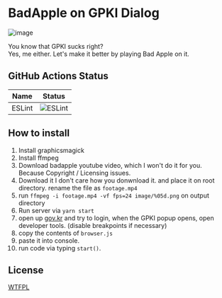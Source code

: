 # BadApple on GPKI Dialog
![image](https://user-images.githubusercontent.com/27724108/114796622-6945bf80-9dcc-11eb-9444-7743dec2d387.png)

You know that GPKI sucks right?  
Yes, me either. Let's make it better by playing Bad Apple on it.

## GitHub Actions Status

| Name                      | Status                                                                                                         |
|---------------------------|----------------------------------------------------------------------------------------------------------------|
| ESLint                    | ![ESLint](https://github.com/Alex4386/badapple-gpki-dialog/workflows/ESLint/badge.svg)                         |

## How to install
1. Install graphicsmagick
2. Install ffmpeg
3. Download badapple youtube video, which I won't do it for you.  
   Because Copyright / Licensing issues.
4. Download it I don't care how you donwnload it. and place it on root directory. rename the file as `footage.mp4`
5. run `ffmpeg -i footage.mp4 -vf fps=24 image/%05d.png` on output directory
6. Run server via `yarn start`
7. open up [gov.kr](https://gov.kr) and try to login, when the GPKI popup opens, open developer tools. (disable breakpoints if necessary)
8. copy the contents of `browser.js`
9. paste it into console.
10. run code via typing `start()`.

## License
[WTFPL](LICENSE)

